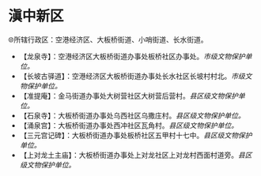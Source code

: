# 滇中新区
🌐所辖行政区：空港经济区、大板桥街道、小哨街道、长水街道。  
  
* 【龙泉寺】：空港经济区大板桥街道办事处板桥社区办事处。*市级文物保护单位。*  
* 【长坡古驿道】：空港经济区大板桥街道办事处长水社区长坡村村北。*市级文物保护单位。*  
* 【准提庵】：金马街道办事处大树营社区大树营后营村。*县区级文物保护单位。*  
* 【石泉寺】：大板桥街道办事处乌西社区乌撒庄村。*县区级文物保护单位。*  
* 【涌泉宫】：大板桥街道办事处西冲社区瓦角村。*县区级文物保护单位。*  
* 【三元宫记碑】：大板桥街道办事处板桥社区五甲村十七中。*县区级文物保护单位。*  
* 【上对龙土主庙】：大板桥街道办事处上对龙社区上对龙村西面村道旁。*县区级文物保护单位。*  